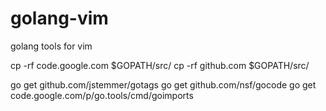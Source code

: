 golang-vim
==========

golang tools for vim

cp -rf code.google.com $GOPATH/src/
cp -rf github.com $GOPATH/src/

go get github.com/jstemmer/gotags
go get github.com/nsf/gocode
go get code.google.com/p/go.tools/cmd/goimports
